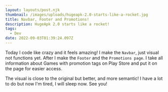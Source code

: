 ```yaml
---
layout: layouts/post.njk
thumbnail: /images/uploads/hugeapk-2.0-starts-like-a-rocket.jpg
title: Navbar, Footer and Promotions!
description: HugeApk 2.0 starts like a rocket!
tags:
  - Dev
date: 2022-09-03T01:39:24.097Z
---
```

Today I code like crazy and it feels amazing! I make the `Navbar`, just visual not functions yet. After I make the `Footer` and the `Promotions page`. I take all information about Games with promotion tags on Play Store and put it on the page for easier access.

The visual is close to the original but better, and more semantic! I have a lot to do but now I'm tired, I will sleep now. See you!